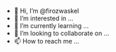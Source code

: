 - 👋 Hi, I’m @firozwaskel
- 👀 I’m interested in ...
- 🌱 I’m currently learning ...
- 💞️ I’m looking to collaborate on ...
- 📫 How to reach me ...

<!---
firozwaskel/firozwaskel is a ✨ special ✨ repository because its `README.md` (this file) appears on your GitHub profile.
You can click the Preview link to take a look at your changes.
--->
